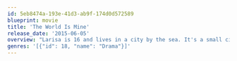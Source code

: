```yaml
---
id: 5eb8474a-193e-41d3-ab9f-174d0d572589
blueprint: movie
title: 'The World Is Mine'
release_date: '2015-06-05'
overview: "Larisa is 16 and lives in a city by the sea. It's a small city, where gossip and news spread fast. It's a city where your image and influence, \"manelele\", money and power are all that matters. And Larisa… wants it all. And even if she doesn't have it, she fights for it. Larisa believes in herself. She knows that she deserves better. She is convinced that it's worth doing everything it takes to fulfill her dreams. And for her courage and recklessness - we love her."
genres: '[{"id": 18, "name": "Drama"}]'
---
```

